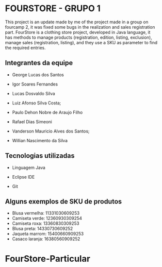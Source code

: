 
# FOURSTORE - GRUPO 1

This project is an update made by me of the project made in a group on fourcamp 2, it was fixed some bugs in the realization and sales registration part.
FourStore is a clothing store project, developed in Java language, it has methods to manage products (registration, edition, listing, exclusion), manage sales (registration, listing), and they use a SKU as parameter to find the required entries.

## Integrantes da equipe

- George Lucas dos Santos

- Igor Soares Fernandes

- Lucas Dosvaldo Silva

- Luiz Afonso Silva Costa;

- Paulo Dehon Nobre de Araujo Filho

- Rafael Dias Simeoni

- Vanderson Mauricio Alves dos Santos;

- Willian Nascimento da Silva

## Tecnologias utilizadas

- Linguagem Java

- Eclipse IDE

- Git

## Alguns exemplos de SKU de produtos

- Blusa vermelha: 11331030609253
- Camiseta verde: 12360930309254
- Camiseta roxa: 13360830309253
- Blusa preta: 14330730609252
- Jaqueta marrom: 15400660909253
- Casaco laranja:  16380560909252
# FourStore-Particular
